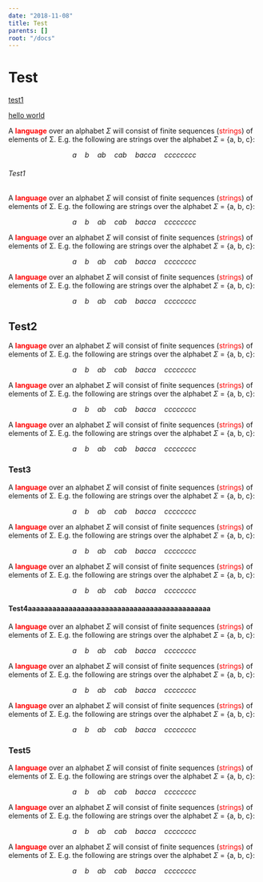 ```yaml
---
date: "2018-11-08"
title: Test
parents: []
root: "/docs"
---
```

# Test 

[test1](/test/test-1/test1)

[hello world](/hello-world)

A <span style="color:red">**language**</span> over an alphabet $\Sigma$ will consist of
 finite sequences (<span style="color:red">strings</span>) of elements of Σ. E.g. the 
 following are strings over the
 alphabet $\Sigma$ = {a, b, c}:

$$ a\quad b\quad ab\quad cab\quad bacca\quad cccccccc $$

###### Test1

A <span style="color:red">**language**</span> over an alphabet $\Sigma$ will consist of
 finite sequences (<span style="color:red">strings</span>) of elements of Σ. E.g. the 
 following are strings over the
 alphabet $\Sigma$ = {a, b, c}:

$$ a\quad b\quad ab\quad cab\quad bacca\quad cccccccc $$

A <span style="color:red">**language**</span> over an alphabet $\Sigma$ will consist of
 finite sequences (<span style="color:red">strings</span>) of elements of Σ. E.g. the 
 following are strings over the
 alphabet $\Sigma$ = {a, b, c}:

$$ a\quad b\quad ab\quad cab\quad bacca\quad cccccccc $$

A <span style="color:red">**language**</span> over an alphabet $\Sigma$ will consist of
 finite sequences (<span style="color:red">strings</span>) of elements of Σ. E.g. the 
 following are strings over the
 alphabet $\Sigma$ = {a, b, c}:

$$ a\quad b\quad ab\quad cab\quad bacca\quad cccccccc $$

## Test2

A <span style="color:red">**language**</span> over an alphabet $\Sigma$ will consist of
 finite sequences (<span style="color:red">strings</span>) of elements of Σ. E.g. the 
 following are strings over the
 alphabet $\Sigma$ = {a, b, c}:

$$ a\quad b\quad ab\quad cab\quad bacca\quad cccccccc $$

A <span style="color:red">**language**</span> over an alphabet $\Sigma$ will consist of
 finite sequences (<span style="color:red">strings</span>) of elements of Σ. E.g. the 
 following are strings over the
 alphabet $\Sigma$ = {a, b, c}:

$$ a\quad b\quad ab\quad cab\quad bacca\quad cccccccc $$

A <span style="color:red">**language**</span> over an alphabet $\Sigma$ will consist of
 finite sequences (<span style="color:red">strings</span>) of elements of Σ. E.g. the 
 following are strings over the
 alphabet $\Sigma$ = {a, b, c}:

$$ a\quad b\quad ab\quad cab\quad bacca\quad cccccccc $$

### Test3

A <span style="color:red">**language**</span> over an alphabet $\Sigma$ will consist of
 finite sequences (<span style="color:red">strings</span>) of elements of Σ. E.g. the 
 following are strings over the
 alphabet $\Sigma$ = {a, b, c}:

$$ a\quad b\quad ab\quad cab\quad bacca\quad cccccccc $$

A <span style="color:red">**language**</span> over an alphabet $\Sigma$ will consist of
 finite sequences (<span style="color:red">strings</span>) of elements of Σ. E.g. the 
 following are strings over the
 alphabet $\Sigma$ = {a, b, c}:

$$ a\quad b\quad ab\quad cab\quad bacca\quad cccccccc $$

A <span style="color:red">**language**</span> over an alphabet $\Sigma$ will consist of
 finite sequences (<span style="color:red">strings</span>) of elements of Σ. E.g. the 
 following are strings over the
 alphabet $\Sigma$ = {a, b, c}:

$$ a\quad b\quad ab\quad cab\quad bacca\quad cccccccc $$

#### Test4aaaaaaaaaaaaaaaaaaaaaaaaaaaaaaaaaaaaaaaaaaaaa

A <span style="color:red">**language**</span> over an alphabet $\Sigma$ will consist of
 finite sequences (<span style="color:red">strings</span>) of elements of Σ. E.g. the 
 following are strings over the
 alphabet $\Sigma$ = {a, b, c}:

$$ a\quad b\quad ab\quad cab\quad bacca\quad cccccccc $$

A <span style="color:red">**language**</span> over an alphabet $\Sigma$ will consist of
 finite sequences (<span style="color:red">strings</span>) of elements of Σ. E.g. the 
 following are strings over the
 alphabet $\Sigma$ = {a, b, c}:

$$ a\quad b\quad ab\quad cab\quad bacca\quad cccccccc $$

A <span style="color:red">**language**</span> over an alphabet $\Sigma$ will consist of
 finite sequences (<span style="color:red">strings</span>) of elements of Σ. E.g. the 
 following are strings over the
 alphabet $\Sigma$ = {a, b, c}:

$$ a\quad b\quad ab\quad cab\quad bacca\quad cccccccc $$

### Test5

A <span style="color:red">**language**</span> over an alphabet $\Sigma$ will consist of
 finite sequences (<span style="color:red">strings</span>) of elements of Σ. E.g. the 
 following are strings over the
 alphabet $\Sigma$ = {a, b, c}:

$$ a\quad b\quad ab\quad cab\quad bacca\quad cccccccc $$

A <span style="color:red">**language**</span> over an alphabet $\Sigma$ will consist of
 finite sequences (<span style="color:red">strings</span>) of elements of Σ. E.g. the 
 following are strings over the
 alphabet $\Sigma$ = {a, b, c}:

$$ a\quad b\quad ab\quad cab\quad bacca\quad cccccccc $$

A <span style="color:red">**language**</span> over an alphabet $\Sigma$ will consist of
 finite sequences (<span style="color:red">strings</span>) of elements of Σ. E.g. the 
 following are strings over the
 alphabet $\Sigma$ = {a, b, c}:

$$ a\quad b\quad ab\quad cab\quad bacca\quad cccccccc $$
